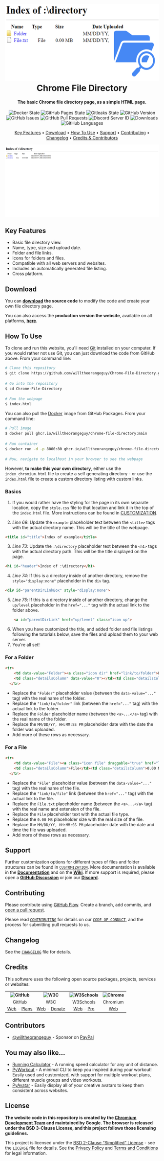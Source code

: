 <!-- Logo -->
<h1 align="center">
  <img src="https://raw.githubusercontent.com/willtheorangeguy/Chrome-File-Directory/main/docs/images/logo.png" height="250px" width="550px" alt="Chrome File Directory">
  <br>
  Chrome File Directory
  <br>
</h1>

<!-- Copy -->
<h4 align="center">The basic Chrome file directory page, as a simple HTML page.</h4>

<!-- Badges -->
<div align="center">
  <!-- Stability -->
  <img alt="Docker State" src="https://github.com/willtheorangeguy/Chrome-File-Directory/actions/workflows/docker-pubish.yml/badge.svg">
  <!-- Stability -->
  <img alt="GitHub Pages State" src="https://github.com/willtheorangeguy/Chrome-File-Directory/actions/workflows/pages.yml/badge.svg">
  <!-- Gitleaks -->
  <img alt="Gitleaks State" src="https://github.com/willtheorangeguy/Chrome-File-Directory/actions/workflows/gitleaks.yml/badge.svg">
  <!-- Version -->
  <img alt="GitHub Version" src="https://img.shields.io/github/v/release/willtheorangeguy/Chrome-File-Directory">
  <!-- Issues -->
  <img alt="GitHub Issues" src="https://img.shields.io/github/issues/willtheorangeguy/Chrome-File-Directory">
  <!-- Pull Requests -->
  <img alt="GitHub Pull Requests" src="https://img.shields.io/github/issues-pr/willtheorangeguy/Chrome-File-Directory">
  <!-- Discord -->
  <img alt="Discord Server ID" src="https://img.shields.io/discord/962928406595514379">
  <!-- Downloads -->
  <img alt="Downloads" src="https://img.shields.io/github/downloads/willtheorangeguy/Chrome-File-Directory/total">
  <!-- Language Count -->
  <img alt="GitHub Languages" src="https://img.shields.io/github/languages/count/willtheorangeguy/Chrome-File-Directory">
</div>

<!-- Navigation -->
<p align="center">
  <a href="#key-features">Key Features</a> •
  <a href="#download">Download</a> •
  <a href="#how-to-use">How To Use</a> •
  <a href="#support">Support</a> •
  <a href="#contributing">Contributing</a> •
  <a href="#changelog">Changelog</a> •
  <a href="#credits">Credits & Contributors</a>
</p>

<!-- Screenshot(s) -->
![screenshot](https://raw.githubusercontent.com/willtheorangeguy/Chrome-File-Directory/main/docs/images/welcome.png)

## Key Features

* Basic file directory view.
* Name, type, size and upload date.
* Folder and file links.
* Icons for folders and files.
* Compatible with all web servers and websites.
* Includes an automatically generated file listing.
* Cross platform.

## Download

You can **[download](https://github.com/willtheorangeguy/Chrome-File-Directory/releases/latest) the source code** to modify the code and create your own file directory page.

You can also access the **production version the website**, available on all platforms, **[here](https://willtheorangeguy.github.io/Chrome-File-Directory/)**.

## How To Use

To clone and run this website, you'll need [Git](https://git-scm.com/downloads) installed on your computer. If you would rather not use Git, you can just download the code from GitHub above. From your command line:

```bash
# Clone this repository
$ git clone https://github.com/willtheorangeguy/Chrome-File-Directory.git

# Go into the repository
$ cd Chrome-File-Directory

# Run the webpage
$ index.html
```

You can also pull the [Docker](https://www.docker.com/) image from GitHub Packages. From your command line:

```bash
# Pull image
$ docker pull ghcr.io/willtheorangeguy/chrome-file-directory:main

# Run container
$ docker run -d -p 8000:80 ghcr.io/willtheorangeguy/chrome-file-directory:main

# Now, navigate to localhost in your browser to see the webpage
```

However, **to make this your own directory**, either use the `index_chromium.html` file to create a self generating directory - or use the `index.html` file to create a custom directory listing with custom links.

### Basics

1. If you would rather have the styling for the page in its own separate location, copy the `style.css` file to that location and link it in the top of the `index.html` file. More instructions can be found in [CUSTOMIZATION](https://github.com/willtheorangeguy/Chrome-File-Directory/tree/main/docs/CUSTOMIZATION.md).

2. _Line 69_: Update the `example` placeholder text between the `<title>` tags with the actual directory name. This will be the title of the webpage.

```html
<title id="title">Index of example</title>
```

3. _Line 73_: Update the `:\directory` placeholder text between the `<h1>` tags with the actual directory path. This will be the title displayed on the page.

```html
<h1 id="header">Index of :\directory</h1>
```

4. _Line 74_: If this is a directory inside of another directory, remove the `style="display:none"` placeholder in the `div` tag.

```html
<div id="parentDirLinkBox" style="display:none">
```

5. _Line 75_: If this is a directory inside of another directory, change the `up/level` placeholder in the `href="..."` tag with the actual link to the folder above.

```html
    <a id="parentDirLink" href="up/level" class="icon up">
```

6. When you have customized the title, and added folder and file listings following the tutorials below, save the files and upload them to your web server.
7. You're all set!

### For a Folder

```html
<tr>
    <td data-value="Folder"><a class="icon dir" href="link/to/folder">Folder</a></td>
    <td class="detailsColumn" data-value="0"></td><td class="detailsColumn">MM/DD/YY, HH:MM:SS PM</td>
  </tr>
```

* Replace the `"Folder"` placeholder value (between the `data-value="..."` tag) with the real name of the folder.
* Replace the `"link/to/folder"` link (between the `href="..."` tag) with the actual link to the folder.
* Replace the `Folder` placeholder name (between the `<a>...</a>` tag) with the real name of the folder.
* Replace the `MM/DD/YY, HH:MM:SS PM` placeholder date with the date the folder was uploaded.
* Add more of these rows as necessary.

### For a File

```html
<tr>
    <td data-value="File"><a class="icon file" draggable="true" href="link/to/file">File.txt</a></td>
    <td class="detailsColumn">File</td><td class="detailsColumn">0.00 MB</td><td class="detailsColumn">MM/DD/YY, HH:MM:SS PM</td>
  </tr>
```

* Replace the `"File"` placeholder value (between the `data-value="..."` tag) with the real name of the file.
* Replace the `"link/to/file"` link (between the `href="..."` tag) with the actual link to the file.
* Replace the `File.txt` placeholder name (between the `<a>...</a>` tag) with the real name and extension of the file.
* Replace the `File` placeholder text with the actual file type.
* Replace the `0.00 MB` placeholder size with the real size of the file.
* Replace the `MM/DD/YY, HH:MM:SS PM` placeholder date with the date and time the file was uploaded.
* Add more of these rows as necessary.

## Support

Further customization options for different types of files and folder structures can be found in [`CUSTOMIZATION`](https://github.com/willtheorangeguy/Chrome-File-Directory/blob/main/docs/CUSTOMIZATION.md). More documentation is available in the **[Documentation](https://github.com/willtheorangeguy/Chrome-File-Directory/tree/main/docs)** and on the **[Wiki](https://github.com/willtheorangeguy/Chrome-File-Directory/wiki)**. If more support is required, please open a **[GitHub Discussion](https://github.com/willtheorangeguy/Chrome-File-Directory/discussions/new)** or join our **[Discord](https://discord.gg/b7XPBfzZPC)**.

## Contributing

Please contribute using [GitHub Flow](https://guides.github.com/introduction/flow). Create a branch, add commits, and [open a pull request](https://github.com/willtheorangeguy/Chrome-File-Directory/compare).

Please read [`CONTRIBUTING`](CONTRIBUTING.md) for details on our [`CODE OF CONDUCT`](CODE_OF_CONDUCT.md), and the process for submitting pull requests to us.

## Changelog

See the [`CHANGELOG`](CHANGELOG.md) file for details.

## Credits

This software uses the following open source packages, projects, services or websites:

<!-- Credits Table -->
<table>
  <tr>
    <th align="center"><img src="https://applets.imgix.net/https%3A%2F%2Fassets.ifttt.com%2Fimages%2Fchannels%2F2107379463%2Ficons%2Fmonochrome_large.png?w=240&h=240&s=8a19bbc158996d098e2fb18310ba7f33" width="150" height="150" alt="GitHub"/></th>
    <th align="center"><img src="https://pbs.twimg.com/profile_images/1069553420854591489/stZUQMcC_400x400.jpg" width="150" height="150" alt="W3C"/></th>
    <th align="center"><img src="https://videos.w3schools.com/files/images/w3schools_logo_500_04AA6D.png" width="150" height="150" alt="W3Schools"/></th>
    <th align="center"><img src="https://upload.wikimedia.org/wikipedia/commons/thumb/2/28/Chromium_Logo.svg/1200px-Chromium_Logo.svg.png" width="150" height="150" alt="Chrome"/></th>
  </tr>
  <tr>
    <td align="center">GitHub</td>
    <td align="center">W3C</td>
    <td align="center">W3Schools</td>
    <td align="center">Chromium</td>
  </tr>
  <tr>
    <td align="center"><a href="https://github.com/">Web</a> - <a href="https://github.com/pricing">Plans</a></td>
    <td align="center"><a href="https://www.w3.org">Web</a> - <a href="https://www.w3.org/support/">Donate</a></td>
    <td align="center"><a href="https://www.w3schools.com">Web</a> - <a href="https://www.w3schools.com/pro/index.php">Pro</a></td>
    <td align="center"><a href="https://www.chromium.org/chromium-projects/">Web</a></td>
  </tr>
</table>

## Contributors

* [@willtheorangeguy](https://github.com/willtheorangeguy) - Sponsor on [PayPal](https://paypal.me/wvdg44?country.x=CA&locale.x=en_US)

## You may also like...

* [Running Calculator](https://github.com/willtheorangeguy/Running-Calculator) - A running speed calculator for any unit of distance.
* [PyWorkout](https://github.com/willtheorangeguy/PyWorkout) - A minimal CLI to keep you inspired during your workout! Easily used and customized, with support for multiple workout plans, different muscle groups and video workouts.
* [PyAvatar](https://github.com/willtheorangeguy/PyAvatar) - Easily display all of your creative avatars to keep them consistent across websites.

## License

**The website code in this repository is created by the [Chromium Development Team](https://www.chromium.org/Home/) and maintained by Google. The browser is released under the BSD 3-Clause License, and this project follows those licensing guidelines.**

This project is licensed under the [BSD 2-Clause “Simplified” License](https://choosealicense.com/licenses/bsd-2-clause/) - see the [`LICENSE`](LICENSE.md) file for details. See the [Privacy Policy](https://github.com/willtheorangeguy/Chrome-File-Directory/blob/main/docs/legal/PRIVACY.md) and [Terms and Conditions](https://github.com/willtheorangeguy/Chrome-File-Directory/blob/main/docs/legal/TERMS.md) for legal information.
